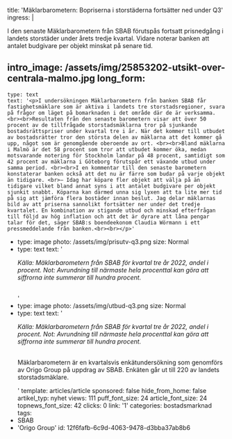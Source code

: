 title: 'Mäklarbarometern: Bopriserna i storstäderna fortsätter ned under Q3'
ingress: |
  <p>I den senaste Mäklarbarometern från SBAB förutspås fortsatt prisnedgång i landets storstäder under årets tredje kvartal. Vidare noterar banken att antalet budgivare per objekt minskat på senare tid.
  </p>
  
intro_image: /assets/img/25853202-utsikt-over-centrala-malmo.jpg
long_form:
  -
    type: text
    text: '<p>I undersökningen Mäklarbarometern från banken SBAB får fastighetsmäklare som är aktiva i landets tre storstadsregioner, svara på frågor om läget på bomarknaden i det område där de är verksamma. <br><br>Resultaten från den senaste barometern visar att över 50 procent av de tillfrågade storstadsmäklarna tror på sjunkande bostadsrättspriser under kvartal tre i år. När det kommer till utbudet av bostadsrätter tror den största delen av mäklarna att det kommer gå upp, något som är genomgående oberoende av ort. <br><br>Bland mäklarna i Malmö är det 58 procent som tror att utbudet kommer öka, medan motsvarande notering för Stockholm landar på 48 procent, samtidigt som 42 procent av mäklarna i Göteborg förutspår ett växande utbud under samma period. <br><br>I en kommentar till den senaste barometern konstaterar banken också att det nu är färre som budar på varje objekt än tidigare. <br>– Idag har köpare fler objekt att välja på än tidigare vilket bland annat syns i att antalet budgivare per objekt sjunkit snabbt. Köparna kan därmed unna sig lyxen att ta lite mer tid på sig att jämföra flera bostäder innan beslut. Jag delar mäklarnas bild av att priserna sannolikt fortsätter ner under det tredje kvartalet. En kombination av stigande utbud och minskad efterfrågan till följd av hög inflation och att det är dyrare att låna pengar talar för det, säger SBAB:s boendeekonom Claudia Wörmann i ett pressmeddelande från banken.<br><br></p>'
  -
    type: image
    photo: /assets/img/prisutv-q3.png
    size: Normal
  -
    type: text
    text: '<p><i>Källa: Mäklarbarometern från SBAB för kvartal tre år 2022, andel i procent. Not: Avrundning till närmaste hela procenttal kan göra att siffrorna inte summerar till hundra procent.</i><br><br></p>'
  -
    type: image
    photo: /assets/img/utbud-q3.png
    size: Normal
  -
    type: text
    text: '<p><i>Källa: Mäklarbarometern från SBAB för kvartal tre år 2022, andel i procent. Not: Avrundning till närmaste hela procenttal kan göra att siffrorna inte summerar till hundra procent.<br><br></i></p><p>Mäklarbarometern är en kvartalsvis enkätundersökning som genomförs av Origo Group på uppdrag av SBAB. Enkäten går ut till 220 av landets storstadsmäklare.</p>'
template: articles/article
sponsored: false
hide_from_home: false
artikel_typ: nyhet
views: 111
puff_font_size: 24
article_font_size: 24
topnews_font_size: 42
clicks: 0
link: '1'
categories: bostadsmarknad
tags:
  - SBAB
  - 'Origo Group'
id: 12f6fafb-6c9d-4063-9478-d3bba37ab8b6
